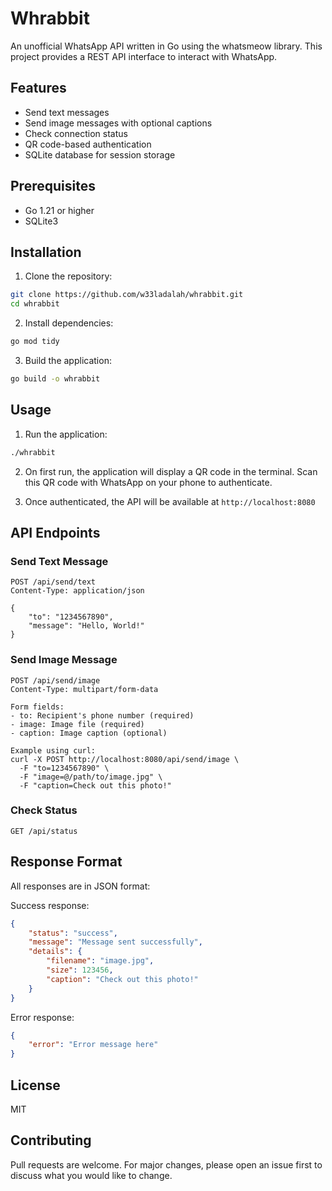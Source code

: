 # Whrabbit

An unofficial WhatsApp API written in Go using the whatsmeow library. This project provides a REST API interface to interact with WhatsApp.

## Features

- Send text messages
- Send image messages with optional captions
- Check connection status
- QR code-based authentication
- SQLite database for session storage

## Prerequisites

- Go 1.21 or higher
- SQLite3

## Installation

1. Clone the repository:
```bash
git clone https://github.com/w33ladalah/whrabbit.git
cd whrabbit
```

2. Install dependencies:
```bash
go mod tidy
```

3. Build the application:
```bash
go build -o whrabbit
```

## Usage

1. Run the application:
```bash
./whrabbit
```

2. On first run, the application will display a QR code in the terminal. Scan this QR code with WhatsApp on your phone to authenticate.

3. Once authenticated, the API will be available at `http://localhost:8080`

## API Endpoints

### Send Text Message
```
POST /api/send/text
Content-Type: application/json

{
    "to": "1234567890",
    "message": "Hello, World!"
}
```

### Send Image Message
```
POST /api/send/image
Content-Type: multipart/form-data

Form fields:
- to: Recipient's phone number (required)
- image: Image file (required)
- caption: Image caption (optional)

Example using curl:
curl -X POST http://localhost:8080/api/send/image \
  -F "to=1234567890" \
  -F "image=@/path/to/image.jpg" \
  -F "caption=Check out this photo!"
```

### Check Status
```
GET /api/status
```

## Response Format

All responses are in JSON format:

Success response:
```json
{
    "status": "success",
    "message": "Message sent successfully",
    "details": {
        "filename": "image.jpg",
        "size": 123456,
        "caption": "Check out this photo!"
    }
}
```

Error response:
```json
{
    "error": "Error message here"
}
```

## License

MIT

## Contributing

Pull requests are welcome. For major changes, please open an issue first to discuss what you would like to change.
